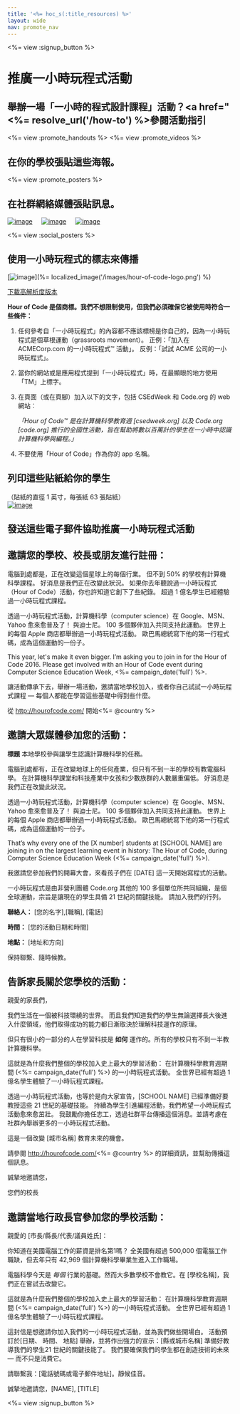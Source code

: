 ```yaml
---
title: '<%= hoc_s(:title_resources) %>'
layout: wide
nav: promote_nav
---
```

<%= view :signup_button %>

<link rel="stylesheet" type="text/css" href="/css/promote-page.css"></link>

# 推廣一小時玩程式活動

## 舉辦一場「一小時的程式設計課程」活動？<a href="<%= resolve_url('/how-to') %>參閱活動指引</a>

<%= view :promote_handouts %> <%= view :promote_videos %>

<a id="posters"></a>

## 在你的學校張貼這些海報。

<%= view :promote_posters %>

<a id="social"></a>

## 在社群網絡媒體張貼訊息。

[![image](/images/fit-250/social-1.jpg)](/images/social-1.jpg)&nbsp;&nbsp;&nbsp;&nbsp; [![image](/images/fit-250/social-2.jpg)](/images/social-2.jpg)&nbsp;&nbsp;&nbsp;&nbsp; [![image](/images/fit-250/social-3.jpg)](/images/social-3.jpg)&nbsp;&nbsp;&nbsp;&nbsp;

<%= view :social_posters %>

<a id="logo"></a>

## 使用一小時玩程式的標志來傳播

[![image](<%= localized_image('/images/fit-200/hour-of-code-logo.png') %>)](%= localized_image('/images/hour-of-code-logo.png') %)

[下載高解析度版本](http://images.code.org/share/hour-of-code-logo.zip)

**Hour of Code 是個商標。我們不想限制使用，但我們必須確保它被使用時符合一些條件：**

1. 任何參考自「一小時玩程式」的內容都不應該標榜是你自己的，因為一小時玩程式是個草根運動（grassroots movement）。 正例：「加入在 ACMECorp.com 的一小時玩程式™ 活動」。 反例：「試試 ACME 公司的一小時玩程式」。
2. 當你的網站或是應用程式提到「一小時玩程式」時，在最顯眼的地方使用「TM」上標字。
3. 在頁面（或在頁腳）加入以下的文字，包括 CSEdWeek 和 Code.org 的 web 網站︰
    
    *「Hour of Code™ 是在計算機科學教育週 [csedweek.org] 以及 Code.org [code.org] 推行的全國性活動，旨在幫助將數以百萬計的學生在一小時中認識計算機科學與編程。」*

4. 不要使用「Hour of Code」作為你的 app 名稱。

<a id="stickers"></a>

## 列印這些貼紙給你的學生

（貼紙的直徑 1 英寸，每張紙 63 張貼紙）  
[![image](/images/fit-250/hour-of-code-stickers.png)](/images/hour-of-code-stickers.pdf)

<a id="sample-emails"></a>

## 發送這些電子郵件協助推廣一小時玩程式活動

<a id="email"></a>

## 邀請您的學校、校長或朋友進行註冊：

電腦到處都是，正在改變這個星球上的每個行業。 但不到 50% 的學校有計算機科學課程。 好消息是我們正在改變此狀況。 如果你去年聽說過一小時玩程式（Hour of Code）活動，你也許知道它創下了些紀錄。 超過 1 億名學生已經體驗過一小時玩程式課程。

透過一小時玩程式活動，計算機科學（computer science）在 Google、MSN、Yahoo 愈來愈普及了！ 與迪士尼。 100 多個夥伴加入共同支持此運動。 世界上的每個 Apple 商店都舉辦過一小時玩程式活動。 歐巴馬總統寫下他的第一行程式碼，成為這個運動的一份子。

This year, let's make it even bigger. I’m asking you to join in for the Hour of Code 2016. Please get involved with an Hour of Code event during Computer Science Education Week, <%= campaign_date('full') %>.

讓活動傳承下去，舉辦一場活動，邀請當地學校加入，或者你自己試試一小時玩程式課程 — 每個人都能在學習這些基礎中得到些什麼。

從 http://hourofcode.com/ 開始<%= @country %>

<a id="media-pitch"></a>

## 邀請大眾媒體參加您的活動：

**標題** 本地學校參與讓學生認識計算機科學的任務。

電腦到處都有，正在改變地球上的任何產業，但只有不到一半的學校有教電腦科學。 在計算機科學課堂和科技產業中女孩和少數族群的人數嚴重偏低。 好消息是我們正在改變此狀況。

透過一小時玩程式活動，計算機科學（computer science）在 Google、MSN、Yahoo 愈來愈普及了！ 與迪士尼。 100 多個夥伴加入共同支持此運動。 世界上的每個 Apple 商店都舉辦過一小時玩程式活動。 歐巴馬總統寫下他的第一行程式碼，成為這個運動的一份子。

That’s why every one of the [X number] students at [SCHOOL NAME] are joining in on the largest learning event in history: The Hour of Code, during Computer Science Education Week (<%= campaign_date('full') %>).

我邀請您參加我們的開幕大會，來看孩子們在 [DATE] 這一天開始寫程式的活動。

一小時玩程式是由非營利團體 Code.org 其他的 100 多個單位所共同組織，是個全球運動，宗旨是讓現在的學生具備 21 世紀的關鍵技能。 請加入我們的行列。

**聯絡人：** [您的名字],[職稱], [電話]

**時間：** [您的活動日期和時間]

**地點：** [地址和方向]

保持聯繫、隨時候教。

<a id="parents"></a>

## 告訴家長關於您學校的活動：

親愛的家長們，

我們生活在一個被科技環繞的世界。 而且我們知道我們的學生無論選擇長大後進入什麼領域，他們取得成功的能力都日漸取決於理解科技運作的原理。

但只有很小的一部分的人在學習科技是 **如何** 運作的。所有的學校只有不到一半教計算機科學。

這就是為什麼我們整個的學校加入史上最大的學習活動： 在計算機科學教育週期間 (<%= campaign_date('full') %>) 的一小時玩程式活動。 全世界已經有超過 1 億名學生體驗了一小時玩程式課程。

透過一小時玩程式活動，也等於是向大家宣告，[SCHOOL NAME] 已經準備好要教授這些 21 世紀的基礎技能。 持續為學生引進編程活動，我們希望一小時玩程式活動愈來愈茁壯。 我鼓勵你擔任志工，透過社群平台傳播這個消息。並請考慮在社群內舉辦更多的一小時玩程式活動。

這是一個改變 [城市名稱] 教育未來的機會。

請參閱 http://hourofcode.com/<%= @country %> 的詳細資訊，並幫助傳播這個訊息。

誠摯地邀請您，

您們的校長

<a id="politicians"></a>

## 邀請當地行政長官參加您的學校活動：

親愛的 [市長/縣長/代表/議員姓氏]：

你知道在美國電腦工作的薪資是排名第1嗎？ 全美國有超過 500,000 個電腦工作職缺，但去年只有 42,969 個計算機科學畢業生進入工作職場。

電腦科學今天是 *每個* 行業的基礎。然而大多數學校不會教它。在 [學校名稱]，我們正在嘗試去改變它。

這就是為什麼我們整個的學校加入史上最大的學習活動： 在計算機科學教育週期間 (<%= campaign_date('full') %>) 的一小時玩程式活動。 全世界已經有超過 1 億名學生體驗了一小時玩程式課程。

這封信是想邀請你加入我們的一小時玩程式活動，並為我們做些開場白。 活動預訂於[日期、 時間、 地點] 舉辦，並將作出強力的宣示：[縣或城市名稱] 準備好教導我們的學生21 世紀的關鍵技能了。 我們要確保我們的學生都在創造技術的未來 — 而不只是消費它。

請聯繫我：[電話號碼或電子郵件地址]。靜候佳音。

誠摯地邀請您，[NAME], [TITLE]

<%= view :signup_button %>